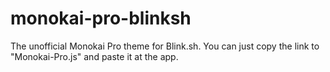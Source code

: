 # monokai-pro-blinksh
The unofficial Monokai Pro theme for Blink.sh. You can just copy the link to "Monokai-Pro.js" and paste it at the app.
